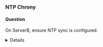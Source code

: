 ### NTP Chrony

#### Question

On ServerB, ensure NTP sync is configured.

<details>
```
ssh rhcsaB  
sudo -i
```


1. To view the system clock and time zone settings, run:
```
# timedatectl
```
2. To install the chrony package, run:
```
dnf install chrony -y
```
3. To enable and start the Chrony service immediately, run:
```
# systemctl enable chronyd --now
```
4. To display the contents of the chrony configuration file located at “/etc/chrony.conf”, run:
```
# cat /etc/chrony.conf
```
, to check the configuration file after installation (to check the pool).

5. To enable automatic time synchronization with NTP servers, run:
```
timedatectl set-ntp true
```
</details>